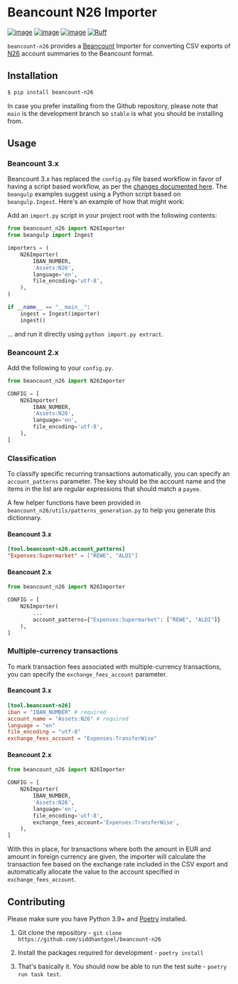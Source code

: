 # Beancount N26 Importer

[![image](https://github.com/siddhantgoel/beancount-n26/workflows/beancount-n26/badge.svg)](https://github.com/siddhantgoel/beancount-n26/workflows/beancount-n26/badge.svg)
[![image](https://img.shields.io/pypi/v/beancount-n26.svg)](https://pypi.python.org/pypi/beancount-n26)
[![image](https://img.shields.io/pypi/pyversions/beancount-n26.svg)](https://pypi.python.org/pypi/beancount-n26)
[![Ruff](https://img.shields.io/endpoint?url=https://raw.githubusercontent.com/astral-sh/ruff/main/assets/badge/v2.json)](https://github.com/astral-sh/ruff)

`beancount-n26` provides a [Beancount] Importer for converting CSV exports of
[N26] account summaries to the Beancount format.

## Installation

```sh
$ pip install beancount-n26
```

In case you prefer installing from the Github repository, please note that `main` is the
development branch so `stable` is what you should be installing from.

## Usage

### Beancount 3.x

Beancount 3.x has replaced the `config.py` file based workflow in favor of having a
script based workflow, as per the [changes documented here]. The `beangulp` examples
suggest using a Python script based on `beangulp.Ingest`. Here's an example of how that
might work:

Add an `import.py` script in your project root with the following contents:

```python
from beancount_n26 import N26Importer
from beangulp import Ingest

importers = (
    N26Importer(
        IBAN_NUMBER,
        'Assets:N26',
        language='en',
        file_encoding='utf-8',
    ),
)

if __name__ == "__main__":
    ingest = Ingest(importer)
    ingest()
```

... and run it directly using `python import.py extract`.

### Beancount 2.x

Add the following to your `config.py`.

```python
from beancount_n26 import N26Importer

CONFIG = [
    N26Importer(
        IBAN_NUMBER,
        'Assets:N26',
        language='en',
        file_encoding='utf-8',
    ),
]
```

### Classification

To classify specific recurring transactions automatically, you can specify an
`account_patterns` parameter. The key should be the account name and the items in the
list are regular expressions that should match a `payee`.

A few helper functions have been provided in
`beancount_n26/utils/patterns_generation.py` to help you generate this dictionnary.

#### Beancount 3.x

```toml
[tool.beancount-n26.account_patterns]
"Expenses:Supermarket" = ["REWE", "ALDI"]
```

#### Beancount 2.x

```python
from beancount_n26 import N26Importer

CONFIG = [
    N26Importer(
        ...
        account_patterns={"Expenses:Supermarket": ["REWE", "ALDI"]}
    ),
]
```

### Multiple-currency transactions

To mark transaction fees associated with multiple-currency transactions, you can
specify the `exchange_fees_account` parameter.

#### Beancount 3.x

```toml
[tool.beancount-n26]
iban = "IBAN_NUMBER" # required
account_name = "Assets:N26" # required
language = "en"
file_encoding = "utf-8"
exchange_fees_account = "Expenses:TransferWise"
```

#### Beancount 2.x

```python
from beancount_n26 import N26Importer

CONFIG = [
    N26Importer(
        IBAN_NUMBER,
        'Assets:N26',
        language='en',
        file_encoding='utf-8',
        exchange_fees_account='Expenses:TransferWise',
    ),
]
```

With this in place, for transactions where both the amount in EUR and amount in foreign
currency are given, the importer will calculate the transaction fee based on the
exchange rate included in the CSV export and automatically allocate the value to the
account specified in `exchange_fees_account`.

## Contributing

Please make sure you have Python 3.9+ and [Poetry] installed.

1. Git clone the repository -
   `git clone https://github.com/siddhantgoel/beancount-n26`

2. Install the packages required for development -
   `poetry install`

3. That's basically it. You should now be able to run the test suite -
   `poetry run task test`.

[Beancount]: http://furius.ca/beancount/
[N26]: https://n26.com/
[Poetry]: https://python-poetry.org/
[changes documented here]: https://docs.google.com/document/d/1O42HgYQBQEna6YpobTqszSgTGnbRX7RdjmzR2xumfjs/edit#heading=h.hjzt0c6v8pfs
